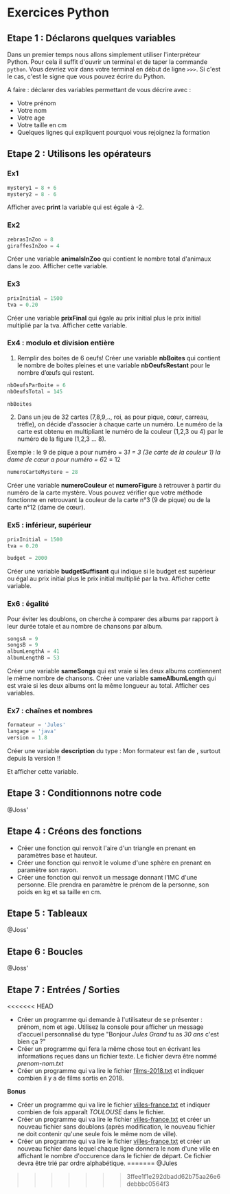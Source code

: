 # Exercices Python

## Etape 1 : Déclarons quelques variables

Dans un premier temps nous allons simplement utiliser l'interpréteur Python. Pour cela il suffit d'ouvrir un terminal et de taper la commande `python`. Vous devriez voir dans votre terminal en début de ligne `>>>`. Si c'est le cas, c'est le signe que vous pouvez écrire du Python.

A faire : déclarer des variables permettant de vous décrire avec :

- Votre prénom
- Votre nom
- Votre age
- Votre taille en cm
- Quelques lignes qui expliquent pourquoi vous rejoignez la formation

## Etape 2 : Utilisons les opérateurs

### Ex1
```python
mystery1 = 8 + 6
mystery2 = 8 - 6
```
Afficher avec **print** la variable qui est égale à -2.

### Ex2
```python
zebrasInZoo = 8
giraffesInZoo = 4
```
Créer une variable **animalsInZoo** qui contient le nombre total d'animaux dans le zoo. Afficher cette variable.

### Ex3
```python
prixInitial = 1500
tva = 0.20
```
Créer une variable **prixFinal** qui égale au prix initial plus le prix initial multiplié par la tva. Afficher cette variable.

### Ex4 : modulo et division entière
1. Remplir des boites de 6 oeufs! Créer une variable **nbBoites** qui contient le nombre de boites pleines et une variable **nbOeufsRestant** pour le nombre d’œufs qui restent.

```python
nbOeufsParBoite = 6
nbOeufsTotal = 145

nbBoites
```

2. Dans un jeu de 32 cartes (7,8,9,.., roi, as pour pique, cœur, carreau, trèfle), on décide d'associer à chaque carte un numéro.
Le numéro de la carte est obtenu en multipliant le numéro de la couleur (1,2,3 ou 4) par le numéro de la figure (1,2,3 ... 8).

Exemple :
le 9 de pique a pour numéro = 3*1 = 3 (3e carte de la couleur 1)
la dame de cœur a pour numéro = 6*2 = 12

```python
numeroCarteMystere = 28
```
Créer une variable **numeroCouleur** et **numeroFigure** à retrouver à partir du numéro de la carte mystère. Vous pouvez vérifier que votre méthode fonctionne en retrouvant la couleur de la carte n°3 (9 de pique) ou de la carte n°12 (dame de cœur).

### Ex5 : inférieur, supérieur
```python
prixInitial = 1500
tva = 0.20

budget = 2000
```
Créer une variable **budgetSuffisant** qui indique si le budget est supérieur ou égal au prix initial plus le prix initial multiplié par la tva. Afficher cette variable.

### Ex6 : égalité
Pour éviter les doublons, on cherche à comparer des albums par rapport à leur durée totale et au nombre de chansons par album.

```python
songsA = 9
songsB = 9
albumLengthA = 41
albumLengthB = 53
```
Créer une variable **sameSongs** qui est vraie si les deux albums contiennent le même nombre de chansons.
Créer une variable **sameAlbumLength** qui est vraie si les deux albums ont la même longueur au total. Afficher ces variables.

### Ex7 : chaînes et nombres

```python
formateur = 'Jules'
langage = 'java'
version = 1.8
```

Créer une variable **description** du type :
Mon formateur <formateur> est fan de <langage>, surtout depuis la version <version>!!

Et afficher cette variable.

## Etape 3 : Conditionnons notre code

@Joss'

## Etape 4 : Créons des fonctions

- Créer une fonction qui renvoit l'aire d'un triangle en prenant en paramètres base et hauteur.
- Créer une fonction qui renvoit le volume d'une sphère en prenant en paramètre son rayon.
- Créer une fonction qui renvoit un message donnant l'IMC d'une personne. Elle prendra en paramètre le prénom de la personne, son poids en kg et sa taille en cm.

## Etape 5 : Tableaux

@Joss'

## Etape 6 : Boucles

@Joss'

## Etape 7 : Entrées / Sorties

<<<<<<< HEAD
- Créer un programme qui demande à l'utilisateur de se présenter : prénom, nom et age. Utilisez la console pour afficher un message d'accueil personnalisé du type "Bonjour _Jules Grand_ tu as _30 ans_ c'est bien ça ?"
- Créer un programme qui fera la même chose tout en écrivant les informations reçues dans un fichier texte. Le fichier devra être nommé _prenom-nom.txt_
- Créer un programme qui va lire le fichier [films-2018.txt](../resource/films-2018.txt) et indiquer combien il y a de films sortis en 2018.

**Bonus**

- Créer un programme qui va lire le fichier [villes-france.txt](../resource/villes-france.txt) et indiquer combien de fois apparaît _TOULOUSE_ dans le fichier.
- Créer un programme qui va lire le fichier [villes-france.txt](../resource/villes-france.txt) et créer un nouveau fichier sans doublons (après modification, le nouveau fichier ne doit contenir qu'une seule fois le même nom de ville).
- Créer un programme qui va lire le fichier [villes-france.txt](../resource/villes-france.txt) et créer un nouveau fichier dans lequel chaque ligne donnera le nom d'une ville en affichant le nombre d'occurence dans le fichier de départ. Ce fichier devra être trié par ordre alphabétique.
=======
@Jules
>>>>>>> 3ffee1f1e292dbadd62b75aa26e6debbbc0564f3
